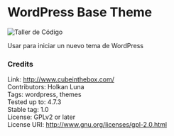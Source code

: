 WordPress Base Theme
=============

![Taller de Código](http://cubeinthebox.com/wp-content/themes/cube/screenshot.png)

Usar para iniciar un nuevo tema de WordPress

### Credits
Link: http://www.cubeinthebox.com/<br />
Contributors: Holkan Luna<br />
Tags: wordpress, themes<br />
Tested up to: 4.7.3<br />
Stable tag: 1.0<br />
License: GPLv2 or later<br />
License URI: http://www.gnu.org/licenses/gpl-2.0.html<br />
